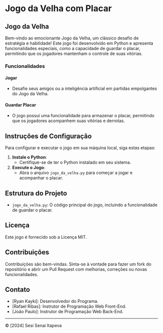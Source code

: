 # Jogo da Velha com Placar

## Jogo da Velha
Bem-vindo ao emocionante Jogo da Velha, um clássico desafio de estratégia e habilidade! Este jogo foi desenvolvido em Python e apresenta funcionalidades especiais, como a capacidade de guardar o placar, permitindo que os jogadores mantenham o controle de suas vitórias.

### Funcionalidades

#### Jogar
- Desafie seus amigos ou a inteligência artificial em partidas empolgantes do Jogo da Velha.

#### Guardar Placar
- O jogo possui uma funcionalidade para armazenar o placar, permitindo que os jogadores acompanhem suas vitórias e derrotas.

## Instruções de Configuração
Para configurar e executar o jogo em sua máquina local, siga estas etapas:

1. **Instale o Python**:
    - Certifique-se de ter o Python instalado em seu sistema.
2. **Execute o Jogo**:
   - Abra o arquivo `jogo_da_velha.py` para começar a jogar e acompanhar o placar.

## Estrutura do Projeto
- `jogo_da_velha.py`: O código principal do jogo, incluindo a funcionalidade de guardar o placar.

## Licença
Este jogo é fornecido sob a Licença MIT.

## Contribuições
Contribuições são bem-vindas. Sinta-se à vontade para fazer um fork do repositório e abrir um Pull Request com melhorias, correções ou novas funcionalidades.

## Contato
- [Ryan Kayki]: Desenvolvedor do Programa.
- [Rafael Ribas]: Instrutor de Programação Web Front-End.
- [João Paulo]: Instrutor de Programação Web Back-End.

---

© [2024] Sesi Senai Itapeva
